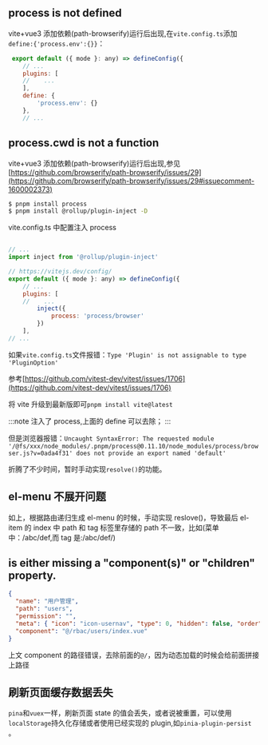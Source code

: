 ## process is not defined

vite+vue3 添加依赖(path-browserify)运行后出现,在`vite.config.ts`添加`define:{'process.env':{}}`：

```js
 export default ({ mode }: any) => defineConfig({
    // ...
    plugins: [
    //    ...
    ],
    define: {
        'process.env': {}
    },
    // ...
```

## process.cwd is not a function

vite+vue3 添加依赖(path-browserify)运行后出现,参见[https://github.com/browserify/path-browserify/issues/29](https://github.com/browserify/path-browserify/issues/29#issuecomment-1600002373)

```bash
$ pnpm install process
$ pnpm install @rollup/plugin-inject -D
```

vite.config.ts 中配置注入 process

```js

// ...
import inject from '@rollup/plugin-inject'

// https://vitejs.dev/config/
export default ({ mode }: any) => defineConfig({
    // ...
    plugins: [
    //    ...
        inject({
            process: 'process/browser'
        })
    ],
// ...
```

如果`vite.config.ts`文件报错：`Type 'Plugin' is not assignable to type 'PluginOption'`

参考[https://github.com/vitest-dev/vitest/issues/1706](https://github.com/vitest-dev/vitest/issues/1706)

将 vite 升级到最新版即可`pnpm install vite@latest`

:::note
注入了 process,上面的 define 可以去除；
:::

但是浏览器报错：`Uncaught SyntaxError: The requested module '/@fs/xxx/node_modules/.pnpm/process@0.11.10/node_modules/process/browser.js?v=0ada4f31' does not provide an export named 'default'`

折腾了不少时间，暂时手动实现`resolve()`的功能。

## el-menu 不展开问题

如上，根据路由递归生成 el-menu 的时候，手动实现 reslove()，导致最后 el-item 的 index 中 path 和 tag 标签里存储的 path 不一致，比如(菜单中：/abc/def,而 tag 是:/abc/def/)

## is either missing a "component(s)" or "children" property.

```json
{
  "name": "用户管理",
  "path": "users",
  "permission": "",
  "meta": { "icon": "icon-usernav", "type": 0, "hidden": false, "order": 0 },
  "component": "@/rbac/users/index.vue"
}
```

上文 component 的路径错误，去除前面的`@/`，因为动态加载的时候会给前面拼接上路径

## 刷新页面缓存数据丢失

`pina`和`vuex`一样，刷新页面 state 的值会丢失，或者说被重置，可以使用`localStorage`持久化存储或者使用已经实现的 plugin,如`pinia-plugin-persist `。
